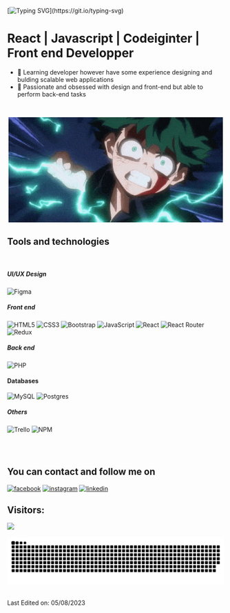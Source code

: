 [![Typing SVG](https://readme-typing-svg.herokuapp.com?font=Architects+Daughter&color=7AF79A&size=30&lines=Hey!+It's+Nick+Kevin!)](https://git.io/typing-svg)
# React | Javascript | Codeiginter | Front end Developper
- 🔭 Learning developer however have some experience designing and bulding scalable web applications
- 🌱 Passionate and obsessed with design and front-end but able to perform back-end tasks
<br>
<p align="center">
  <img src="./img/izuku.gif" alt="Izuku Midoria"/>
</p>

## Tools and technologies
<br>

##### UI/UX Design
  <p>
    <img src="https://img.shields.io/badge/figma-%23F24E1E.svg?style=for-the-badge&amp;logo=figma&amp;logoColor=white" alt="Figma">
  </p>

##### Front end
  <p align="start">
    <img src="https://img.shields.io/badge/html5-%23E34F26.svg?style=for-the-badge&amp;logo=html5&amp;logoColor=white" alt="HTML5">
    <img src="https://img.shields.io/badge/css3-%231572B6.svg?style=for-the-badge&amp;logo=css3&amp;logoColor=white" alt="CSS3">
    <img src="https://img.shields.io/badge/bootstrap-%23563D7C.svg?style=for-the-badge&amp;logo=bootstrap&amp;logoColor=white" alt="Bootstrap">
    <img src="https://img.shields.io/badge/javascript-%23323330.svg?style=for-the-badge&amp;logo=javascript&amp;logoColor=%23F7DF1E" alt="JavaScript">
    <img src="https://img.shields.io/badge/react-%2320232a.svg?style=for-the-badge&amp;logo=react&amp;logoColor=%2361DAFB" alt="React">
    <img src="https://img.shields.io/badge/React_Router-CA4245?style=for-the-badge&amp;logo=react-router&amp;logoColor=white" alt="React Router">
    <img src="https://img.shields.io/badge/redux-%23593d88.svg?style=for-the-badge&amp;logo=redux&amp;logoColor=white" alt="Redux"> 
  </p>

##### Back end
  <p align="start">
    <img src="https://img.shields.io/badge/php-%23777BB4.svg?style=for-the-badge&amp;logo=php&amp;logoColor=white" alt="PHP">
  </p>
    
#### Databases
  <p align="start">
    <img src="https://img.shields.io/badge/mysql-%2300f.svg?style=for-the-badge&amp;logo=mysql&amp;logoColor=white" alt="MySQL">
    <img src="https://img.shields.io/badge/postgres-%23316192.svg?style=for-the-badge&amp;logo=postgresql&amp;logoColor=white" alt="Postgres">
  </p>
      
##### Others
 <p>
  <img src="https://img.shields.io/badge/Trello-%23026AA7.svg?style=for-the-badge&amp;logo=Trello&amp;logoColor=white" alt="Trello">
  <img src="https://img.shields.io/badge/NPM-%23000000.svg?style=for-the-badge&amp;logo=npm&amp;logoColor=white" alt="NPM">
 </p>

<br><br>

## You can contact and follow me on
<p align="start">
  <a href="https://www.facebook.com/profile.php?id=100010962524435"><img src="https://img.icons8.com/color/96/000000/facebook.png" width="48" height="48" alt="facebook"/></a>
  <a href="https://instagram.com/nick_kevin_rzf?igshid=ZGUzMzM3NWJiOQ=="><img src="https://img.icons8.com/color/96/000000/instagram-new.png" width="48" height="48" alt="instagram"/></a>
  <a href="https://www.linkedin.com/in/nick-kevin-razafinirina-988b34248"><img src="https://img.icons8.com/color/96/000000/linkedin.png" width="48" height="48" alt="linkedin"/></a>
</p>

## Visitors:
<img src="https://profile-counter.glitch.me/Nick-Kevin/count.svg">
<div> 
  <p align="center">
    <a href="#"><img title="Snake animation" src="./img/snake.svg">
    </a>
  </p>
</div>
<br>
Last Edited on: 05/08/2023
